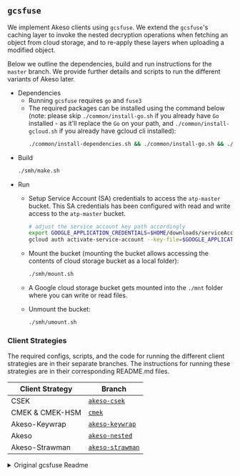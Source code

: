 ## `gcsfuse`
We implement Akeso clients using `gcsfuse`. We extend the `gcsfuse`'s caching layer to invoke the nested decryption operations when fetching an object from cloud storage, and to re-apply these layers when uploading a modified object.

Below we outline the dependencies, build and run instructions for the `master` branch. We provide further details and scripts to run the different variants of Akeso later.

- Dependencies
    - Running `gcsfuse` requires `go` and `fuse3`
    - The required packages can be installed using the command below (note: please skip `./common/install-go.sh` if you already have `Go` installed - as it'll replace the `Go` on your path, and `./common/install-gcloud.sh` if you already have gcloud cli installed):
        ```bash
        ./common/install-dependencies.sh && ./common/install-go.sh && ./common/install-gcloud.sh && source ~/.bashrc
        ``` 
- Build
    ```bash
    ./smh/make.sh
    ```
- Run
    - Setup Service Account (SA) credentials to access the `atp-master` bucket. This SA credentials has been configured with read and write access to the `atp-master` bucket.
        ```bash
        # adjust the service account key path accordingly
        export GOOGLE_APPLICATION_CREDENTIALS=$HOME/downloads/serviceAccount-ae-pets25-alice.json
        gcloud auth activate-service-account --key-file=$GOOGLE_APPLICATION_CREDENTIALS
        ```

    - Mount the bucket (mounting the bucket allows accessing the contents of cloud storage bucket as a local folder):
        ```bash
        ./smh/mount.sh
        ```
    - A Google cloud storage bucket gets mounted into the `./mnt` folder where you can write or read files.
    - Unmount the bucket:
        ```bash
        ./smh/umount.sh
        ```

### Client Strategies

The required configs, scripts, and the code for running the different client strategies are in their separate branches. The instructions for running these strategies are in their corresponding README.md files.

| Client Strategy | Branch |
| --- | --- |
| CSEK | [`akeso-csek`](https://github.com/etclab/gcsfuse/tree/akeso-csek) |
| CMEK & CMEK-HSM | [`cmek`](https://github.com/etclab/gcsfuse/tree/cmek) |
| Akeso-Keywrap | [`akeso-keywrap`](https://github.com/etclab/gcsfuse/tree/akeso-keywrap) |
| Akeso | [`akeso-nested`](https://github.com/etclab/gcsfuse/tree/akeso-nested) |
| Akeso-Strawman | [`akeso-strawman`](https://github.com/etclab/gcsfuse/tree/akeso-strawman) |


<details>
  <summary>Original gcsfuse Readme</summary>

[![codecov](https://codecov.io/gh/GoogleCloudPlatform/gcsfuse/graph/badge.svg?token=vNsbSbeea2)](https://codecov.io/gh/GoogleCloudPlatform/gcsfuse)

# Current status

Starting with V1.0, Cloud Storage FUSE is Generally Available and supported by Google, provided that it is used within its documented supported applications, platforms, and limits. Support requests, feature requests, and general questions should be submitted as a support request via Google Cloud support channels or via GitHub [here](https://github.com/GoogleCloudPlatform/gcsfuse/issues).

Cloud Storage FUSE is open source software, released under the 
[Apache license](https://github.com/GoogleCloudPlatform/gcsfuse/blob/master/LICENSE).

## _New_ Cloud Storage FUSE V2
Cloud Storage FUSE V2 provides important stability, functionality, and performance enhancements, including the introduction of a file cache that allows repeat file reads to be served from a local, faster cache storage of choice, such as a Local SSD, Persistent Disk, or even in-memory /tmpfs. The Cloud Storage FUSE file cache makes AI/ML training faster and more cost-effective by reducing the time spent waiting for data, with up to _**2.3x faster training time and 3.4x higher throughput**_ observed in training runs. This is especially valuable for multi epoch training and can serve small and random I/O operations significantly faster. The file cache feature is disabled by default and is enabled by passing a directory to 'cache-dir'. See [overview of caching](https://cloud.google.com/storage/docs/gcsfuse-cache) for more details. 

# ABOUT
## What is Cloud Storage FUSE?

Cloud Storage FUSE is an open source FUSE adapter that lets you mount and access Cloud Storage buckets as local file systems. For a technical overview of Cloud Storage FUSE, see https://cloud.google.com/storage/docs/gcs-fuse.

## Cloud Storage FUSE for machine learning

To learn about the benefits of using Cloud Storage FUSE for machine learning projects, see https://cloud.google.com/storage/docs/gcsfuse-integrations#machine-learning.

## Limitations and key differences from POSIX file systems

To learn about limitations and differences between Cloud Storage FUSE and POSIX file systems, see https://cloud.google.com/storage/docs/gcs-fuse#differences-and-limitations.

## Pricing for Cloud Storage FUSE

For information about pricing for Cloud Storage FUSE, see https://cloud.google.com/storage/docs/gcs-fuse#charges.

# CSI Driver

Using the [Cloud Storage FUSE CSI driver](https://github.com/GoogleCloudPlatform/gcs-fuse-csi-driver), users get the declarative nature of Kubernetes
with all infrastructure fully managed by GKE in combination with Cloud Storage. This CSI
driver relies on Cloud Storage FUSE to mount Cloud storage buckets as file systems on the
GKE nodes, with the Cloud Storage FUSE deployment and management fully handled by GKE, 
providing a turn-key experience.

# Support

## Supported operating system and validated ML frameworks 

To see supported operating system and ML frameworks that have been validated with Cloud Storage FUSE, see [here](https://cloud.google.com/storage/docs/gcs-fuse#supported-frameworks-os).

## Getting support

You can get support, submit general questions, and request new features by [filing issues in GitHub](https://github.com/GoogleCloudPlatform/gcsfuse/issues). You can also get support by using one of [Google Cloud's official support channels](https://cloud.google.com/support-hub).

See [Troubleshooting](https://github.com/GoogleCloudPlatform/gcsfuse/blob/master/docs/troubleshooting.md) for common issue handling.

</details>